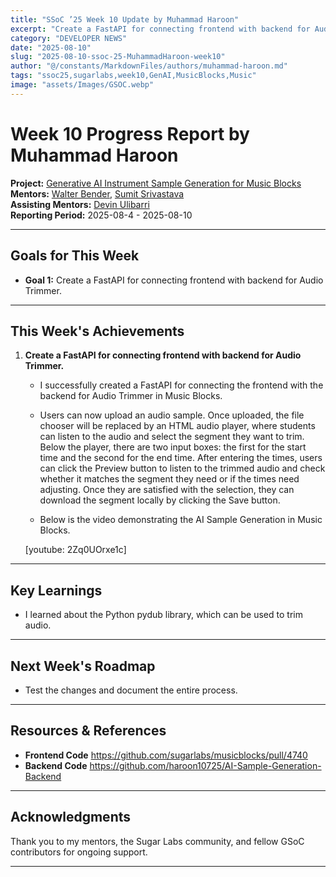 ```yaml
---
title: "SSoC ’25 Week 10 Update by Muhammad Haroon"
excerpt: "Create a FastAPI for connecting frontend with backend for Audio Trimmer."
category: "DEVELOPER NEWS"
date: "2025-08-10"
slug: "2025-08-10-ssoc-25-MuhammadHaroon-week10"
author: "@/constants/MarkdownFiles/authors/muhammad-haroon.md"
tags: "ssoc25,sugarlabs,week10,GenAI,MusicBlocks,Music"
image: "assets/Images/GSOC.webp"
---
```


<!-- markdownlint-disable -->

# Week 10 Progress Report by Muhammad Haroon

**Project:** [Generative AI Instrument Sample Generation for Music Blocks](https://github.com/sugarlabs/GSoC/blob/master/Ideas-2025.md#Generative-AI-Instrument-Sample-Generation-for-Music-Blocks)  
**Mentors:** [Walter Bender](https://github.com/walterbender), [Sumit Srivastava](https://github.com/sum2it)  
**Assisting Mentors:** [Devin Ulibarri](https://github.com/pikurasa)  
**Reporting Period:** 2025-08-4 - 2025-08-10

---

## Goals for This Week

- **Goal 1:** Create a FastAPI for connecting frontend with backend for Audio Trimmer.

---

## This Week's Achievements

1. **Create a FastAPI for connecting frontend with backend for Audio Trimmer.**  
   - I successfully created a FastAPI for connecting the frontend with the backend for Audio Trimmer in Music Blocks.

   - Users can now upload an audio sample. Once uploaded, the file chooser will be replaced by an HTML audio player, where students can listen to the audio and select the segment they want to trim. Below the player, there are two input boxes: the first for the start time and the second for the end time. After entering the times, users can click the Preview button to listen to the trimmed audio and check whether it matches the segment they need or if the times need adjusting. Once they are satisfied with the selection, they can download the segment locally by clicking the Save button.

   - Below is the video demonstrating the AI Sample Generation in Music Blocks.

   [youtube: 2Zq0UOrxe1c]

---

## Key Learnings

- I learned about the Python pydub library, which can be used to trim audio.

---

## Next Week's Roadmap

- Test the changes and document the entire process.

---

## Resources & References
- **Frontend Code** https://github.com/sugarlabs/musicblocks/pull/4740
- **Backend Code** https://github.com/haroon10725/AI-Sample-Generation-Backend

---

## Acknowledgments

Thank you to my mentors, the Sugar Labs community, and fellow GSoC contributors for ongoing support.

---